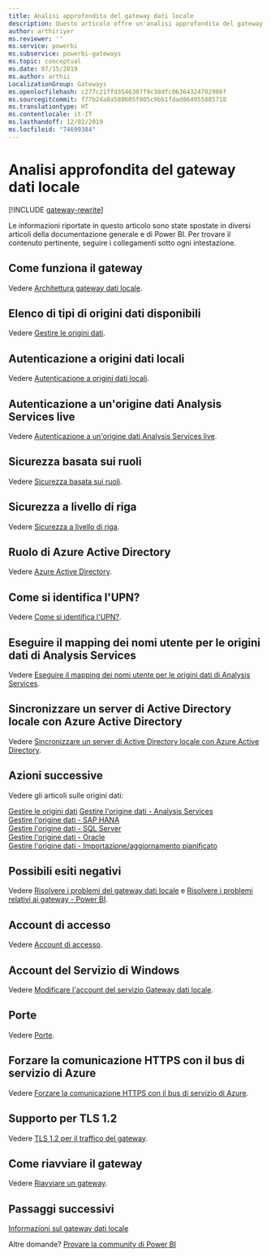 ```yaml
---
title: Analisi approfondita del gateway dati locale
description: Questo articolo offre un'analisi approfondita del gateway dati locale. Illustra come funziona il servizio con Azure Active Directory e Active Directory locale quando si lavora con Analysis Services
author: arthiriyer
ms.reviewer: ''
ms.service: powerbi
ms.subservice: powerbi-gateways
ms.topic: conceptual
ms.date: 07/15/2019
ms.author: arthii
LocalizationGroup: Gateways
ms.openlocfilehash: c277c21ffd3546307f9c38dfc06364324702986f
ms.sourcegitcommit: f77b24a8a588605f005c9bb1fdad864955885718
ms.translationtype: HT
ms.contentlocale: it-IT
ms.lasthandoff: 12/02/2019
ms.locfileid: "74699384"
---
```

# <a name="on-premises-data-gateway-in-depth"></a>Analisi approfondita del gateway dati locale

[!INCLUDE [gateway-rewrite](includes/gateway-rewrite.md)]

Le informazioni riportate in questo articolo sono state spostate in diversi articoli della documentazione generale e di Power BI. Per trovare il contenuto pertinente, seguire i collegamenti sotto ogni intestazione.

## <a name="how-the-gateway-works"></a>Come funziona il gateway

Vedere [Architettura gateway dati locale](/data-integration/gateway/service-gateway-onprem-indepth).

## <a name="list-of-available-data-source-types"></a>Elenco di tipi di origini dati disponibili

Vedere [Gestire le origini dati](service-gateway-data-sources.md).

## <a name="authentication-to-on-premises-data-sources"></a>Autenticazione a origini dati locali

Vedere [Autenticazione a origini dati locali](/data-integration/gateway/service-gateway-onprem-indepth#authentication-to-on-premises-data-sources).

## <a name="authentication-to-a-live-analysis-services-data-source"></a>Autenticazione a un'origine dati Analysis Services live

Vedere [Autenticazione a un'origine dati Analysis Services live](service-gateway-enterprise-manage-ssas.md#authentication-to-a-live-analysis-services-data-source).

## <a name="role-based-security"></a>Sicurezza basata sui ruoli

Vedere [Sicurezza basata sui ruoli](service-gateway-enterprise-manage-ssas.md#role-based-security).

## <a name="row-level-security"></a>Sicurezza a livello di riga

Vedere [Sicurezza a livello di riga](service-gateway-enterprise-manage-ssas.md#row-level-security).

## <a name="what-about-azure-active-directory"></a>Ruolo di Azure Active Directory

Vedere [Azure Active Directory](/data-integration/gateway/service-gateway-onprem-indepth#azure-active-directory).

## <a name="how-do-i-tell-what-my-upn-is"></a>Come si identifica l'UPN?

Vedere [Come si identifica l'UPN?](/data-integration/gateway/service-gateway-onprem-indepth#how-do-i-tell-what-my-upn-is).

## <a name="map-user-names-for-analysis-services-data-sources"></a>Eseguire il mapping dei nomi utente per le origini dati di Analysis Services

Vedere [Eseguire il mapping dei nomi utente per le origini dati di Analysis Services](service-gateway-enterprise-manage-ssas.md#map-user-names-for-analysis-services-data-sources).

## <a name="synchronize-an-on-premises-active-directory-with-azure-active-directory"></a>Sincronizzare un server di Active Directory locale con Azure Active Directory

Vedere [Sincronizzare un server di Active Directory locale con Azure Active Directory](/data-integration/gateway/service-gateway-onprem-indepth#synchronize-an-on-premises-active-directory-with-azure-active-directory).

## <a name="what-to-do-next"></a>Azioni successive

Vedere gli articoli sulle origini dati:

[Gestire le origini dati](service-gateway-data-sources.md)
[Gestire l'origine dati - Analysis Services](service-gateway-enterprise-manage-ssas.md)  
[Gestire l'origine dati - SAP HANA](service-gateway-enterprise-manage-sap.md)  
[Gestire l'origine dati - SQL Server](service-gateway-enterprise-manage-sql.md)  
[Gestire l'origine dati - Oracle](service-gateway-onprem-manage-oracle.md)  
[Gestire l'origine dati - Importazione/aggiornamento pianificato](service-gateway-enterprise-manage-scheduled-refresh.md)  

## <a name="where-things-can-go-wrong"></a>Possibili esiti negativi

Vedere [Risolvere i problemi del gateway dati locale](/data-integration/gateway/service-gateway-tshoot) e [Risolvere i problemi relativi ai gateway - Power BI](service-gateway-onprem-tshoot.md).

## <a name="sign-in-account"></a>Account di accesso

Vedere [Account di accesso](/data-integration/gateway/service-gateway-onprem-indepth#sign-in-account).

## <a name="windows-service-account"></a>Account del Servizio di Windows

Vedere [Modificare l'account del servizio Gateway dati locale](/data-integration/gateway/service-gateway-service-account).

## <a name="ports"></a>Porte

Vedere [Porte](/data-integration/gateway/service-gateway-communication#ports).

## <a name="forcing-https-communication-with-azure-service-bus"></a>Forzare la comunicazione HTTPS con il bus di servizio di Azure

Vedere [Forzare la comunicazione HTTPS con il bus di servizio di Azure](/data-integration/gateway/service-gateway-communication#force-https-communication-with-azure-service-bus).

## <a name="support-for-tls-12"></a>Supporto per TLS 1.2

Vedere [TLS 1.2 per il traffico del gateway](/data-integration/gateway/service-gateway-communication#tls-12-for-gateway-traffic).

## <a name="how-to-restart-the-gateway"></a>Come riavviare il gateway

Vedere [Riavviare un gateway](/data-integration/gateway/service-gateway-restart).

## <a name="next-steps"></a>Passaggi successivi

[Informazioni sul gateway dati locale](service-gateway-onprem.md)

Altre domande? [Provare la community di Power BI](https://community.powerbi.com/)